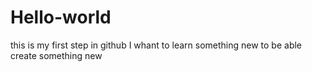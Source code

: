 # Hello-world
this is my first step in github
I whant to learn something new to be able create something new
